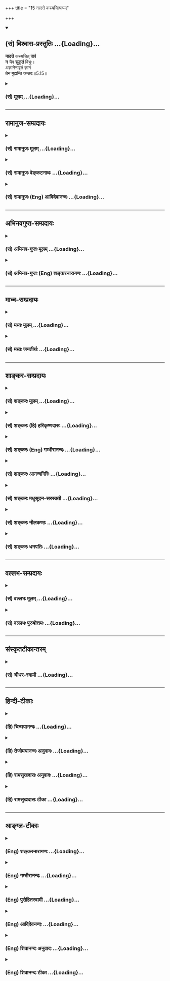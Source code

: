 +++
title = "15 नादत्ते कस्यचित्पापम्"

+++
<div class="js_include" newlevelforh1="2" title="(सं) विश्वास-प्रस्तुतिः" unfilled url="/purANam_vaiShNavam/mahAbhAratam/06-bhIShma-parva/03-bhagavad-gItA-parva/saMskRtam/vishvAsa-prastutiH/05_karma-saMnyAsa-yogaH/15_nAdatte_kasyachit.md">
<details open><summary><h2>(सं) विश्वास-प्रस्तुतिः ...{Loading}...</h2></summary>

**नादत्ते** कस्यचित् **पापं**  
**न** चैव **सुकृतं** विभुः।  
अज्ञानेनावृतं ज्ञानं  
तेन मुह्यन्ति जन्तवः॥5.15॥
</details>
</div>
<div class="js_include collapsed" newlevelforh1="3" title="(सं) मूलम्" unfilled url="/purANam_vaiShNavam/mahAbhAratam/06-bhIShma-parva/03-bhagavad-gItA-parva/saMskRtam/mUlam/05_karma-saMnyAsa-yogaH/15_nAdatte_kasyachit.md">
<details><summary><h3>(सं) मूलम् ...{Loading}...</h3></summary>

नादत्ते कस्यचित्पापं न चैव सुकृतं विभुः।  
अज्ञानेनावृतं ज्ञानं तेन मुह्यन्ति जन्तवः।।5.15।।
</details>
</div>


_________________
## रामानुज-सम्प्रदायः
<div class="js_include collapsed" newlevelforh1="3" title="(सं) रामानुजः मूलम्" unfilled url="/purANam_vaiShNavam/mahAbhAratam/06-bhIShma-parva/03-bhagavad-gItA-parva/saMskRtam/rAmAnujaH/mUlam/05_karma-saMnyAsa-yogaH/15_nAdatte_kasyachit.md">
<details><summary><h3>(सं) रामानुजः मूलम् ...{Loading}...</h3></summary>

।।5.15।।**कस्यचित्** स्वसम्बन्धितया अभिमतस्य पुत्रादेः **पापं** दुःखं
**न आदत्ते** न अपनुदति कस्यचित् प्रतिकूलतया अभिमतस्य **सुकृतं** सुखं **च
न** आदत्ते न अपनुदति। यतः अयं **विभुः** न क्वाचित्कः न
देवादिदेहाद्यसाधारणदेशः अत एव न कस्यचित् सम्बन्धी न कस्यचित् प्रतिकूलः
च। सर्वम् इदं वासनाकृतम्। एवंस्वभावस्य कथम् इयं विपरीतवासना उत्पद्यते
**अज्ञानेन आवृतं ज्ञानम्** ज्ञानविरोधिना पूर्वपूर्वकर्मणा
स्वफलानुभवयोग्यत्वाय अस्य ज्ञानम् आवृतं संकुचितम् तेन ज्ञानावरणरूपेण
कर्मणा देवादिदेहसंयोगः तत्तदात्माभिमानरूपमोहः च जायते। ततः च
तथाविधात्माभिमानवासना तदुचितकर्मवासना च। वासनातो विपरीतात्माभिमानः
कर्मारम्भश्च उपपद्यते।  
  
सर्वं ज्ञानप्लवेनैव वृजिनं संतरिष्यसि (गीता 4।36)ज्ञानाग्निः सर्वकर्माणि
भस्मसात्कुरुते तथा (गीता 4।37)न हि ज्ञानेन सदृशं पवित्रम् (गीता 4।38)
इति पूर्वोक्तं स्वकाले संगमयति

</details>
</div>
<div class="js_include collapsed" newlevelforh1="3" title="(सं) रामानुजः वेङ्कटनाथः" unfilled url="/purANam_vaiShNavam/mahAbhAratam/06-bhIShma-parva/03-bhagavad-gItA-parva/saMskRtam/rAmAnujaH/venkaTanAthaH/05_karma-saMnyAsa-yogaH/15_nAdatte_kasyachit.md">
<details><summary><h3>(सं) रामानुजः वेङ्कटनाथः ...{Loading}...</h3></summary>

  
  
।।5.15।। आत्मनोऽकर्तृत्वादिकस्य वासनायाः कर्तृत्वादिकस्य च विवरणंनादत्ते
इति श्लोकस्यार्धद्वयम्।
परगतपापसुकृतयोरादानप्रसङ्गाभावात्तत्प्रतिषेधोऽनुचितः अतस्तत्कार्यं दुःखं
सुखं च लक्ष्यते तत्रापि परगतसुखदुःखयोः स्वस्मिन्नाकर्षणं न शक्यम्
अतस्तदपनयनमात्रं विवक्षितमित्यभिप्रायेणाह कस्यचिदिति। कस्यचित् इत्यनेन
सूचितमपनोदनहेतुविशेषं
दर्शयितुंस्वसम्बन्धितयाऽभिमतस्येत्याद्युक्तम्। आदत्ते इत्यस्य
करोत्याद्यर्थत्वानौचित्यादपहरणार्थत्वे च प्रयोगादपहरणनिषेधेनैव तुल्यतया
करणनिषेधसिद्धेःनापनुदतीति व्याख्यातम्। विभुरिति न
परिमाणविशेषाद्यभिप्रायम् जीवस्याणुतया श्रुत्यादिसिद्धेः। नापि
प्रभुत्वपरम् अत्रानुपयुक्तत्वात्।
अतस्तत्तत्कर्मानुकूलसमस्तदेहानुप्रवेशयोग्यतामात्रं प्रतिनियतदेशराहित्यं
विवक्षितम्। अतएव आगन्तुकेषु मित्रामित्रादिषु सम्बन्धित्वं प्रतिकूलत्वं च
आगन्तुकानां तत्तद्देहानामेव न त्वात्मन इति सिध्यति। तत एव
चानुकूलप्रतिकूलपुरुषविषयदुःखाद्यपनयनमौपाधिकमित्यायातम्। तदेवं
कार्याभावौपयिकहेत्वभावप्रतिपादनपरो विभुशब्द इत्यभिप्रायेणाह यतोऽयमिति।
उत्तरार्धोत्थानाय शङ्कते एवंस्वभावस्येति। विपरीतवासना
स्वभावविरुद्धवासनेत्यर्थः। अत्रोत्तरम् अज्ञानेनावृतं ज्ञानम् इति। अविद्या
कर्मसंज्ञाऽन्या तृतीया शक्तिरिष्यते। यया क्षेत्रज्ञशक्तिः सा वेष्टिता
नृप सर्वगा।। संसारतापानखिलानवाप्नोत्यतिसन्ततान्। तया तिरोहितत्वाच्च
शक्तिः क्षेत्रज्ञसंज्ञिता।। सर्वभूतेषु भूपाल तारतम्येन वर्तते
वि.पु.6।8।6163 इति भगवत्पराशरवचनमनुस्मरन्नाहज्ञानविरोधिनेति। अत्र
नञस्तदन्यतदभावार्थत्वमावरणानुपयुक्तमिति भावः। स्वफलेत्यादि
नह्यसावसङ्कुचितज्ञानसंसारतापानुभवयोग्य इति भावः।
अत्यन्तविलोपपरिहारायावरणशब्दोपचरितमाह सङ्कुचितमिति। नहि
विज्ञातुर्विज्ञातेर्विपरिलोपो विद्यते बृ.उ.4।3।30 इत्यादिश्रुतिसिद्धमनेन
स्मारितम्। देवादिदेहसंयोग इति जन्तुशब्दाभिप्रेतोऽर्थः। स च मोहजनने कर्मणो
द्वारम्। शङ्कोत्तरत्वमाह ततश्चेति। आत्मनि
प्रतिषिद्धस्येष्टानिष्टाचरणस्यान्यहेतुतामाह वासनात इति।  
  

</details>
</div>
<div class="js_include collapsed" newlevelforh1="3" title="(सं) रामानुजः (Eng) आदिदेवानन्दः" unfilled url="/purANam_vaiShNavam/mahAbhAratam/06-bhIShma-parva/03-bhagavad-gItA-parva/saMskRtam/rAmAnujaH/english/AdidevAnandaH/05_karma-saMnyAsa-yogaH/15_nAdatte_kasyachit.md">
<details><summary><h3>(सं) रामानुजः (Eng) आदिदेवानन्दः ...{Loading}...</h3></summary>

5.15 Because, It, the Atman is 'all-pervading', i.e., is not limited to
particular area or space included in the bodies of gods, men etc.; It is
not the relative or the enemy of any one. For this reason It does not
take away or remove the evil or suffering of anyone such as a son who is
related and therefore dear to one; nor does It take away, i.e., remove
the happiness of anyone whom It deems with aversion. All this is the
effect of Vasanas or subtle impressions of Prakrti. How does do these
contrary Vasanas originte in the case of one whose intrinsic nature is a
described above; In answer it is said that knowledge is enveloped by the
darkness of ignorance. The Atman's knowledge is enveloped, i.e.,
contracted by preceding Karmas which are opposed to knowledge, so that a
person may be alified to experience the fruits of his own Karma. It is
by this Karma, which contracts knowledge, and can join the Jiva with the
bodies of gods etc., that the misconception that the bodies are the
selves is produced. Conseently there will originate the Vasanas or the
unconscious subtle impressions born of such misapprehension of the self
and the inclination to undertake actions corresponding to them. Sri
Krsna now brings into proper seence what has been taught before in the
following verses: 'You will completely cross over the sea of all your
sins with the boat of knowledge' (4.36), and 'The fire of knowledge
reduces all Karmas to ashes in the same way' (4.37), and 'For there is
no purifier here eal to knowledge' (4.38).

</details>
</div>


_________________
## अभिनवगुप्त-सम्प्रदायः
<div class="js_include collapsed" newlevelforh1="3" title="(सं) अभिनव-गुप्तः मूलम्" unfilled url="/purANam_vaiShNavam/mahAbhAratam/06-bhIShma-parva/03-bhagavad-gItA-parva/saMskRtam/abhinava-guptaH/mUlam/05_karma-saMnyAsa-yogaH/15_nAdatte_kasyachit.md">
<details><summary><h3>(सं) अभिनव-गुप्तः मूलम् ...{Loading}...</h3></summary>

।।5.15।। अत एव क्रियातत्फलयोरभावे विधिफलस्यापि नादृष्टकृतता काचित्
इत्यर्धेन अभिधाय अर्धान्तरेण संसारिणः प्रति तत्समर्थनं कर्तुमाह नादत्ते
इति। पापादीनि नैतत्कृतानि किं तु निजेन अज्ञानेन कृतानि शङ्कयेव अमृते
विषयम् +++(omits पापादीनि विषम्)+++।

</details>
</div>
<div class="js_include collapsed" newlevelforh1="3" title="(सं) अभिनव-गुप्तः (Eng) शङ्करनारायणः" unfilled url="/purANam_vaiShNavam/mahAbhAratam/06-bhIShma-parva/03-bhagavad-gItA-parva/saMskRtam/abhinava-guptaH/english/shankaranArAyaNaH/05_karma-saMnyAsa-yogaH/15_nAdatte_kasyachit.md">
<details><summary><h3>(सं) अभिनव-गुप्तः (Eng) शङ्करनारायणः ...{Loading}...</h3></summary>

5.15 Nadatte etc. The sinful acts and the like have been effected not by
the Soul; but they have been effected by the Illusion belonging to It,
just as a poison is effected in the nectar by a doubt. Therefore-

</details>
</div>


_________________
## माध्व-सम्प्रदायः
<div class="js_include collapsed" newlevelforh1="3" title="(सं) मध्वः मूलम्" unfilled url="/purANam_vaiShNavam/mahAbhAratam/06-bhIShma-parva/03-bhagavad-gItA-parva/saMskRtam/madhvaH/mUlam/05_karma-saMnyAsa-yogaH/15_nAdatte_kasyachit.md">
<details><summary><h3>(सं) मध्वः मूलम् ...{Loading}...</h3></summary>

।।5.15।। Sri Madhvacharya did not comment on this sloka.

</details>
</div>
<div class="js_include collapsed" newlevelforh1="3" title="(सं) मध्वः जयतीर्थः" unfilled url="/purANam_vaiShNavam/mahAbhAratam/06-bhIShma-parva/03-bhagavad-gItA-parva/saMskRtam/madhvaH/jayatIrthaH/05_karma-saMnyAsa-yogaH/15_nAdatte_kasyachit.md">
<details><summary><h3>(सं) मध्वः जयतीर्थः ...{Loading}...</h3></summary>

।।5.15।। Sri Jayatirtha did not comment on this sloka.

</details>
</div>


_________________
## शाङ्कर-सम्प्रदायः
<div class="js_include collapsed" newlevelforh1="3" title="(सं) शङ्करः मूलम्" unfilled url="/purANam_vaiShNavam/mahAbhAratam/06-bhIShma-parva/03-bhagavad-gItA-parva/saMskRtam/shankaraH/mUlam/05_karma-saMnyAsa-yogaH/15_nAdatte_kasyachit.md">
<details><summary><h3>(सं) शङ्करः मूलम् ...{Loading}...</h3></summary>

।।5.15।। **न आदत्ते** न च गृह्णाति भक्तस्यापि **कस्यचित् पापम्।** न
**चैव** आदत्ते **सुकृतं** भक्तैः प्रयुक्तं **विभुः।** किमर्थं तर्हि
भक्तैः पूजादिलक्षणं यागदानहोमादिकं च सुकृतं प्रयुज्यते इत्याह **अज्ञानेन
आवृतं ज्ञानं** विवेकविज्ञानम् **तेन मुह्यन्ति** करोमि कारयामि भोक्ष्ये
भोजयामि इत्येवं मोहं गच्छन्ति अविवेकिनः संसारिणो **जन्तवः**।।

</details>
</div>
<div class="js_include collapsed" newlevelforh1="3" title="(सं) शङ्करः (हि) हरिकृष्णदासः" unfilled url="/purANam_vaiShNavam/mahAbhAratam/06-bhIShma-parva/03-bhagavad-gItA-parva/saMskRtam/shankaraH/hindI/harikRShNadAsaH/05_karma-saMnyAsa-yogaH/15_nAdatte_kasyachit.md">
<details><summary><h3>(सं) शङ्करः (हि) हरिकृष्णदासः ...{Loading}...</h3></summary>

।।5.15।। वास्तवमें तो विभु ( सर्वव्यापी परमात्मा ) किसी भक्तके पापको भी
ग्रहण नहीं करता और भक्तोंद्वारा अर्पण किये हुए सुकृतको भी वह नहीं लेता।
तो फिर भक्तोंद्वारा पूजा आदि अच्छे कर्म एवं यज्ञ दान होम आदि सुकृत कर्म
किस लिये अर्पण किये जाते हैं इसपर कहते हैं जीवोंका विवेकविज्ञान अज्ञानसे
ढका हुआ है। इस कारण अविवेकी संसारी जीव ही करता हूँ कराता हूँ खाता हूँ
खिलाता हूँ इस प्रकार मोहको प्राप्त हो रहे हैं।

</details>
</div>
<div class="js_include collapsed" newlevelforh1="3" title="(सं) शङ्करः (Eng) गम्भीरानन्दः" unfilled url="/purANam_vaiShNavam/mahAbhAratam/06-bhIShma-parva/03-bhagavad-gItA-parva/saMskRtam/shankaraH/english/gambhIrAnandaH/05_karma-saMnyAsa-yogaH/15_nAdatte_kasyachit.md">
<details><summary><h3>(सं) शङ्करः (Eng) गम्भीरानन्दः ...{Loading}...</h3></summary>

5.15 Vibhuh, the Omnipresent; na adatte, neither accetps; kasyacit,
anybody's-even a adevotee's; papam, sin; na ca eva, nor even; does He
accept sukrtam, virtue offered by devotees. Why then are such virtuous
acts as worship etc. as also sacrifices, charity, oblation, etc. worship
etc. as also sacrifices, charity, oblation, etc. offered by devotees; To
this the Lord says: Jnanam, knowledge, discriminating wisdom; remains
avrtam, covered; ajnanena, by ignorance. Tena, thery; jantavah, the
creatures, the non-discriminating people in the world; muhyanti, become
deluded thus-'I do; I make others do; I eat; I make others eat.'

</details>
</div>
<div class="js_include collapsed" newlevelforh1="3" title="(सं) शङ्करः आनन्दगिरिः" unfilled url="/purANam_vaiShNavam/mahAbhAratam/06-bhIShma-parva/03-bhagavad-gItA-parva/saMskRtam/shankaraH/AnandagiriH/05_karma-saMnyAsa-yogaH/15_nAdatte_kasyachit.md">
<details><summary><h3>(सं) शङ्करः आनन्दगिरिः ...{Loading}...</h3></summary>

।।5.15।। कर्तृत्वभोक्तृत्वैश्वर्याण्यात्मनोऽविद्याकृतानीत्युक्तमिदानीमीश्वरे
संन्यस्तसमस्तव्यापारस्य तदेकशरणस्य दुरितं सुकृतं वा तदनुग्रहार्थं
भगवानादत्ते मदेकशरणो मत्प्रीत्यर्थं कर्म कुर्वाणो
दुष्कृताद्यनुमोदनेनानुग्राह्यो मयेति प्रत्ययभाक्त्वादित्याशङ्क्य सोऽपि
परमार्थतो नास्यास्त्यविक्रियत्वादित्याह **परमार्थतस्त्विति।**
पूर्वार्धगतान्यक्षराणि व्याख्यायाकाङ्क्षापूर्वकमुत्तरार्धमवतार्य
व्याचष्टे **किमर्थमित्यादिना।**

</details>
</div>
<div class="js_include collapsed" newlevelforh1="3" title="(सं) शङ्करः मधुसूदन-सरस्वती" unfilled url="/purANam_vaiShNavam/mahAbhAratam/06-bhIShma-parva/03-bhagavad-gItA-parva/saMskRtam/shankaraH/madhusUdana-sarasvatI/05_karma-saMnyAsa-yogaH/15_nAdatte_kasyachit.md">
<details><summary><h3>(सं) शङ्करः मधुसूदन-सरस्वती ...{Loading}...</h3></summary>

।।5.15।। नन्वीश्वरः कारयिता जीवः कर्ता। तथाच श्रुतिःएष उ ह्येव साधु कर्म
कारयति तं यमेभ्यो लोकेभ्य उन्निनीषते एष उ एवासाधु कर्म कारयति तं यमधो
निनीषते इत्यादिः। स्मृतिश्चअज्ञो जन्तुरनीशोऽयमात्मनः सुखदुःखयोः।
ईश्वरप्रेरितो गच्छेत्स्वर्गं वा श्वभ्रमेव वा।। इति। तथाच जीवेश्वरयोः
कर्तृत्वकारयितृत्वाभ्यां भोक्तृत्वभोजयितृत्वाभ्यां
चपापपुण्यलेपसंभवात्कथमुक्तं स्वभावस्तु प्रवर्तत इति तत्राह परमार्थतः
विभुः परमेश्वरः कस्यचिज्जीवस्य पापं सुकृतं च नैवादत्ते परमार्थतो जीवस्य
कर्तृत्वाभावात् परमेश्वरस्य च कारयितृत्वाभावात्। कथं तर्हि श्रुतिः
स्मृतिर्लोकव्यवहारश्च तत्राह अज्ञानेनावरणविक्षेपशक्तिमता मायाख्येनानृतेन
तमसा आवृतमाच्छादितं ज्ञानं जीवेश्वरजगद्भेदभ्रमाधिष्ठानभूतं नित्यं
स्वप्रकाशं सच्चिदानन्दरूपमद्वितीयं परमार्थसत्यं तेन स्वरूपावरणेन
मुह्यन्ति
प्रमातृप्रमेयप्रमाणकर्तृकर्मकरणभोक्तृभोग्यभोगाख्यनवविधसंसाररूपं
मोहमतस्मिंस्तदवभासरूपं विक्षेपं गच्छन्ति जन्तवो जननशीलाः संसारिणो
वस्तुस्वरूपादर्शिनः।
अकर्त्रभोक्तृपरमानन्दाद्वितीयात्मस्वरूपादर्शननिबन्धनो
जीवेश्वरजगद्भेदभ्रमःप्रतीयमानो वर्तते मूढानाम्। तस्यां चावस्थायां
मूढप्रत्ययानुवादिन्यावेते श्रुतिस्मृती वास्तवाद्वैतबोधिवाक्यशेषभूते इति
न दोषः।

</details>
</div>
<div class="js_include collapsed" newlevelforh1="3" title="(सं) शङ्करः नीलकण्ठः" unfilled url="/purANam_vaiShNavam/mahAbhAratam/06-bhIShma-parva/03-bhagavad-gItA-parva/saMskRtam/shankaraH/nIlakaNThaH/05_karma-saMnyAsa-yogaH/15_nAdatte_kasyachit.md">
<details><summary><h3>(सं) शङ्करः नीलकण्ठः ...{Loading}...</h3></summary>

।।5.15।। ननुएष ह्येव साधु कर्म कारयति तं यमेभ्यो लोकेभ्य उन्निनीषते एष
ह्येवासाधु कर्म कारयति तं यमधो निनीषते इति श्रुत्या परमेश्वरे
कारयितृत्वं बोध्यते। तत्कथमुच्यतेस्वभावस्तु प्रवर्तते इति तत्राह
**नादत्त इति।** कस्यचित्कर्तुः पापमयं नादत्ते नापि सुकृतम्।
कारयितृत्वाभावात्। यतो विभुर्व्यापकः। निष्क्रिय इति यावत्। सक्रियो
ह्यन्यं प्रवर्तयति तदीयं पापं पुण्यं वा लभते। अयं तु न तथा किंतु
सूर्यवत् प्रकाशत एव नतु स्वप्रकाश्यानां कर्त्रादीनां कर्मणा संबध्यते इति
भावः। कारयितृत्वमप्यस्य सत्तामात्रेण सूर्यवत्। यथा घटः प्रकाशते सविता
प्रकाशयतीति नोदाहृतश्रुतिविरोधः। कथं तर्हि ईश्वराराधनार्थं कर्माणि
कुर्वन्ति तदकरणाच्च बिभ्यतीत्याशङ्क्याह **अज्ञानेनेति।** यथा हि
महाराजस्य सार्वभौमस्याहं सर्वेश्वरो निर्वृतोऽस्मीति ज्ञानं अज्ञानेन
सौषुप्तेनावृतं चेत्स तत्र विविधानि परचक्रादीनि महान्ति संकटशतानि पश्यति
अहो अहं दीनोऽस्मिदुःख्यस्मीति च मुह्यति तद्वदेते जन्तवः स्वस्याहं
ब्रह्मास्मीति प्रमाणेन ब्रह्मभावमजानन्त ईश्वरादात्मानं पृथङ्मन्यमाना
ईशात्मनोः सेव्यसेवकभावं च पश्यन्तो मुह्यन्ति। तथाच श्रुतिःअथ योऽन्यां
देवतामुपास्तेऽन्योऽसावन्योऽहमिति न स वेद यथा पशुरेव स देवानाम् इति। एष
ह्येवेति श्रुतिरपि भ्रान्तजनव्यवहारविषयैवेति भावः।

</details>
</div>
<div class="js_include collapsed" newlevelforh1="3" title="(सं) शङ्करः धनपतिः" unfilled url="/purANam_vaiShNavam/mahAbhAratam/06-bhIShma-parva/03-bhagavad-gItA-parva/saMskRtam/shankaraH/dhanapatiH/05_karma-saMnyAsa-yogaH/15_nAdatte_kasyachit.md">
<details><summary><h3>(सं) शङ्करः धनपतिः ...{Loading}...</h3></summary>

।।5.15।। ननु यः परमेश्वरैकशरणो ब्रह्मणि संन्यस्तसमस्तकर्मा यानि
पुण्यपापानि करोति तानि क्व गच्छन्ति। लिप्यते न स पापेन पद्मपत्रमिवाम्भसा
इत्यनेन तस्य लेपाभावोक्तेः। तथाच स्वस्य भक्तस्य पुण्यं च पापं च
तदसुग्रहार्थ भगवानादत्ते इति चेत्तत्राह **नेति।** विभुः परमेश्वरः
कस्यचित्स्वभक्तस्यापि पापं नादत्ते न गृह्णाति। तथा भक्तैः समर्पितं
सुकृतं पूर्णकामत्वान्न चैवादत्ते। ननु परमार्थतो
जीवस्यापीश्वराव्यतिरेकात्कर्तृत्वाद्यभावः ईश्वरस्य सुतरां अतः
किमर्थमीश्वरात्स्वस्य भेदं प्रकल्प्य परमेश्वरो भजनीयोऽहं तस्य
भक्तस्तदर्थं मया पूजायागदानहोमादिलक्षणं कर्मानुष्ठेयमिति बुद्य्धा
परमेश्वरैकशरणैरन्यैश्चाहं कर्म करोमि कारयामि तस्य फलं भोक्ष्ये भोजयामीति
बुद्य्धा कर्माण्यनुष्ठीयन्त इति चेत्तत्राह। अज्ञानेनावृतं
कर्तृत्वादिविनिर्मुक्तोऽहमस्मीति विवेकज्ञानम्।
वसिष्ठोऽप्याहविवेकमाच्छादयति जगन्ति जनयत्यलम् इति। पूर्वप्रस्तुताऽविद्या
तेन जन्तवो मुह्यन्ति मोहं गच्छन्ति। यथा शुक्तिज्ञानं शुक्त्यज्ञानेनावृतं
तेन रजतमिदमिति पुरुषाणां मोहस्तथाहमुपासक ईश्वरार्थं कर्म करोभ्यहं कर्ता
कारयिता भोक्ता भोजयितेत्येवं मुह्यन्तीत्यर्थः। ज्ञानं
जीवेश्वरजगद्भेदभ्रमाधिष्ठानभूतं स्वप्रकाशं सच्चिदानन्दरुपं परमार्थमिति
तु लोकप्रसिद्धज्ञानपदार्थत्यागे बीजाभावमभिप्रेत्याचार्यैर्न
व्याख्यातमिति बोध्यम्। एतेन ननु भक्ताननुगृह्णतोऽभक्तान्निगृह्णतश्च
वैषम्योपलम्भात्कथमाप्तकामत्वमत आह **अज्ञानेनेति।** निग्रहोऽपि
दण्डरुपोऽनुग्रह एवेत्येवमज्ञानेन सर्वत्र समः परमेश्वर इत्येवंभूतं
ज्ञानमावृतं तेन हेतुना जन्तवो जीवा मुह्यन्ति। भगवति वैषम्यं मन्यन्त
इत्यर्थ इति प्रत्युक्तम्। ज्ञानं प्रकाशयति। ज्ञाननिर्धूतकल्मषा
इत्यत्राभिमततद्य्वतिरिक्तज्ञानपदार्थकल्पनानुपपतेश्च। यत्त्वितरैः
स्वभावस्तु प्रवर्तत इत्यत्रान्तःकरणं प्रवर्तत इति
व्याख्याय৷৷৷৷नन्वेवंसति देवदत्तः पापी यज्ञदत्तः सुकृतीत्यादिव्यवहाराणां
का गतिरित्यत आह **नादत्ते इति।** चिच्चिदात्मा कस्य
ज्ञानशक्तिक्रियाशक्त्याधारत्वगुणयोगात्कशब्दस्यान्तःकरणस्य पापं सुकृतं च
नादत्ते नात्मसंबन्धि करोति। तत्र हेतुमाह **विभुरिति।** अपरिणामीत्यर्थः।
कथंतर्ह्ययं लोकव्यवहारस्तत्राह **अज्ञानेनेति।**
अज्ञानेनाज्ञानपरिणामरुपेणान्तःकरणेन ज्ञानं स्वरुपमावृतम्।
अन्योन्यतादात्म्याध्यासविषयभावं गमितमित्यर्थः। तेन कारणेन
जन्तवोऽज्ञामनुष्या मुह्यन्ति। आत्मगतत्वेन
सुकृतदुष्कृतादिव्यवहरन्तीत्यर्थ इति व्याख्यातं तदुपेक्ष्यम्।
मुख्यवृत्त्या सभ्यक् वाक्यार्थसंभवे गौण्यादिवृत्त्याश्रयणस्य
क्लिष्टकल्पनायाश्चान्याय्यत्वात्।

</details>
</div>


_________________
## वल्लभ-सम्प्रदायः
<div class="js_include collapsed" newlevelforh1="3" title="(सं) वल्लभः मूलम्" unfilled url="/purANam_vaiShNavam/mahAbhAratam/06-bhIShma-parva/03-bhagavad-gItA-parva/saMskRtam/vallabhaH/mUlam/05_karma-saMnyAsa-yogaH/15_nAdatte_kasyachit.md">
<details><summary><h3>(सं) वल्लभः मूलम् ...{Loading}...</h3></summary>

।।5.15।। यस्मादेवं तस्मान्नादत्ते न भजते पापं पुण्यं च कारयितृत्वं च
तत्साधकतमविसर्जनादेवोपयुज्यते। बुद्धीन्द्रियमनःप्राणान् भाग.10।87।2
इत्यादिवाक्यात्तैर्भोगमोक्षोपायप्रवृत्तौ तदात्मैवेह हेतुरिति तत्त्वम्।
अतः स्वभावकृतं सर्वम्। ननु तदेशभूता अपि एते आत्मनः कथं प्राकृतत्वभावेन
सम्मुह्यन्ति स्वरूपाज्ञानादित्याह अज्ञानेनेति। तत्र ज्ञानं स्वरूपविषयकं
अज्ञानेनाविद्यायाः प्रथमपर्वस्वरूपाज्ञानेनावृतं ततोऽन्यपर्वभिः
प्राणान्तःकरणेन्द्रियदेहाध्यासैः वस्तुतस्तु विचित्ररिरंसावतो भगवतो
नित्या आज्ञाकारिण्यो द्वादशशक्तयो मुख्याःगिरा पृष्ट्या इत्यादिना
निरूपिता भागवते। तत्र मायाख्याया अशंद्वयं विद्याविद्येति। भगवदाज्ञयैव
विद्यया आत्मनां स्वरूपगमकात्सत्त्वानुगुण्यात् अविद्यया च विपरीतस्वभावया
कर्मजन्ममरणादिपर्यावर्तगम इतरानुगुण्यात् अन्यथा स्वरूपवैचित्र्यं न
स्यादित्यज्ञानेनावृतमात्मनां स्वरूपज्ञानम्। उक्तं चविद्याविद्ये मम तनू
विद्ध्युद्धव शरीरिणाम्। मोक्षबन्धकरी आद्ये मायया मे विनिर्मिते
भाग.11।11।3 इति। पञ्चपर्वा त्वविद्येयं जीवगा मायया कृता इति। अतस्तेन
जन्तवो भवन्तो मुह्यन्ति। स्वयमेवात्मनि कर्तृत्वादिस्वभावं सृजन्ति न
परमात्मेति सिद्धान्तः।

</details>
</div>
<div class="js_include collapsed" newlevelforh1="3" title="(सं) वल्लभः पुरुषोत्तमः" unfilled url="/purANam_vaiShNavam/mahAbhAratam/06-bhIShma-parva/03-bhagavad-gItA-parva/saMskRtam/vallabhaH/puruShottamaH/05_karma-saMnyAsa-yogaH/15_nAdatte_kasyachit.md">
<details><summary><h3>(सं) वल्लभः पुरुषोत्तमः ...{Loading}...</h3></summary>

  
  
।।5.15।। यतः प्रभुर्न सृजत्यतः कस्यचित् पापपुण्यादिकमङ्गीकृत्य फलं न
ददातीत्याह नादत्त इति। विभुः अनियम्यः स्वेच्छयैव सर्वफलदानसमर्थः
कस्यचित् जीवस्य पापं पापरूपं कर्म न आदत्ते नाङ्गीकरोति तदङ्गीकृत्य
नरकादिफलं न ददातीत्यर्थः। सुकृतं च नैवाङ्गीकरोति तदङ्गीकारेण
स्वर्गादिसुखं न ददातीत्यर्थः। विभुत्वात् स्वक्रीडेच्छयैव यथासुखं करोतीति
भावः। तर्हि एष एव तं ह्येवैनं साधु कर्म कारयति कौ.उ.3।9 इत्यादिश्रुतिभ्य
ईश्वर एव तत्तत्कर्म कारयित्वा सर्वेभ्यः फलं ददातीति कथमुच्यते तत्राह
अज्ञानेनेति। अज्ञानेन प्रकृत्युत्पन्नेन ज्ञानं भगवत्स्वरूपात्मकं
श्रुत्यर्थरूपं वा तेन जन्तवः जीवा मुह्यन्ति मोहं प्राप्नुवन्ति अन्यथा
वदन्तीत्यर्थः। श्रुतौ तु पूर्वं तादृक्फलदानेच्छां निरूप्य पश्चात्
कर्मकारणत्वमुच्यते न तु कर्मफलत्वमागच्छति किन्तु
विचित्रेच्छात्वमेवायातीति।  
  

</details>
</div>


_________________
## संस्कृतटीकान्तरम्
<div class="js_include collapsed" newlevelforh1="3" title="(सं) श्रीधर-स्वामी" unfilled url="/purANam_vaiShNavam/mahAbhAratam/06-bhIShma-parva/03-bhagavad-gItA-parva/saMskRtam/shrIdhara-svAmI/05_karma-saMnyAsa-yogaH/15_nAdatte_kasyachit.md">
<details><summary><h3>(सं) श्रीधर-स्वामी ...{Loading}...</h3></summary>

।।5.15।। यस्मादेवं तस्मात् **नादत्त इति।** प्रयोजकोऽपि सन्प्रभुः
कस्यचित्पापं सुकृतं च नैवादत्ते न भजते। तत्र हेतुःविभुः परिपूर्णः।
आप्तकाम इत्यर्थः। यदि हि स्वार्थकामनया कारयेत्तर्हि तथा स्यात्
नत्वेतदस्ति। आप्तकामस्यैवाचिन्त्यनिजमायया तत्तत्पूर्वकर्मानुसारेण
प्रवर्तकत्वात्। ननु भक्ताननुगृह्णतोऽभक्तान्निगृह्णतश्च
वैषम्योपलम्भात्कथमाप्तकामत्वमित्यत आह **अज्ञानेनेति।** निग्रहोऽपि
दण्डरूपोऽनुग्रह एवेत्येवमज्ञानेन सर्वत्र समः परमेश्वर इत्येवंभूतं
ज्ञानमावृतम्। तेन हेतुना जन्तवो जीवा मुह्यन्ति। भगवति वैषम्यं मन्यन्त
इत्यर्थः।

</details>
</div>


_________________
## हिन्दी-टीकाः
<div class="js_include collapsed" newlevelforh1="3" title="(हि) चिन्मयानन्दः" unfilled url="/purANam_vaiShNavam/mahAbhAratam/06-bhIShma-parva/03-bhagavad-gItA-parva/hindI/chinmayAnandaH/05_karma-saMnyAsa-yogaH/15_nAdatte_kasyachit.md">
<details><summary><h3>(हि) चिन्मयानन्दः ...{Loading}...</h3></summary>

।।5.15।। विभु अर्थात् सर्वव्यापी परमात्मा न किसी के पापकर्म को ग्रहण
करता है और न पुण्य कर्म को। यह कथन पुराणों में वर्णित देवताओं की कल्पना
से भिन्न है क्योंकि वहाँ देवताओं को जीवों के पाप और पुण्य कर्मों का
लेखाजोखा रखने वालों के रूप में वर्णन किया गया है। कथा प्रेमी भक्त लोगों
को वेदान्त सिद्धांत उनके प्रेम को आघात पहुँचाने वाला प्रतीत होता है और
इसलिये वे गीता के स्थान पर श्रीकृष्ण की लीलाओं का अध्ययन कर भाव विभोर
होना अधिक पसन्द करते हैं। ईश्वर के विषय में यह धारणा है कि मेघों के ऊपर
कहीं आकाश में बैठा विश्व भर के प्राणियों के शुभअशुभ कर्मों का निरीक्षण
करते हुए उनका ख्याल रखता है जिससे प्र्ालय के पश्चात् न्याय के दिन जब
समस्त जीव उसके पास पहुँचें तो वह उनका कर्मानुसार न्याय कर सके। यह रोचक
धारणा केवल सामान्य जनों की ही हो सकती है जिनकी बुद्धि अधिक विकसित नहीं
है। समस्त विश्व के अधिष्ठानस्वरूप परमात्मा को जीवन के कर्मों से कोई
प्रयोजन हो या परिच्छिन्न वस्तुओं में उसकी कोई विशेष रुचि हो ऐसा हम नहीं
मान सकते। परमार्थ की दृष्टि से तो परिच्छिन्न जगत् का आत्यन्तिक अभाव है।
केवल आत्म विस्मृति के कारण ही उपाधियों में व्यक्त हुआ वह आत्मा कर्तृत्व
कर्म फलभोग आदि से जुड़ा हुआ प्रतीत होता है। समतल काँच के माध्यम से
निर्गत सूर्यप्रकाश में कोई विकार नहीं होता परन्तु यदि वही प्रकाश एक
प्रिज्म (आयत) में से निकले तो सात रंगों में विभाजित हो जाता है। इसी
प्रकार एकमेव अद्वितीय सर्वव्यापी परिपूर्ण परमात्मा शरीर मन और बुद्धि इन
आविद्यक उपाधियों में व्यक्त होकर नानारूप जगदाभास के रूप में प्रतीत होता
है। यहाँ ज्ञान और अज्ञान के सम्बन्ध का सुन्दर वर्णन किया गया है। अज्ञान
ज्ञान नहीं हो सकता और न ज्ञान अज्ञान का एक अंश। परस्पर विरोधी स्वभाव के
कारण इन दोनों का सह अस्तित्व सम्भव नहीं हो सकता हैं। परन्तु यहाँ कहा गया
है कि अज्ञान के द्वारा ज्ञान आवृत हुआ है यह ऐसे ही है जैसे किसी जंगल में
सर्वत्र व्याप्त अंधकार में दूर कहीं प्रकाश की किरण को देखकर कहा जा सकता
है कि वह प्रकाश अंधकार से आवृत है। अगले श्लोक में अज्ञान आवरण को दूर
करने के उपाय तथा उसकी निवृत्ति के फल को विस्तार से बताया गया है। सत्य के
अनावरण की प्रक्रिया में अज्ञान की निवृत्ति मात्र अपेक्षित है न कि ज्ञान
की उत्पत्ति। इसलिए सत्य की प्राप्ति वास्तव में सिद्ध वस्तु की ही
प्राप्ति है और कोई नवीन उपलब्धि नहीं। इसी बात को स्पष्ट करते हुए कहते
हैं

</details>
</div>
<div class="js_include collapsed" newlevelforh1="3" title="(हि) तेजोमयानन्दः अनुवादः" unfilled url="/purANam_vaiShNavam/mahAbhAratam/06-bhIShma-parva/03-bhagavad-gItA-parva/hindI/tejomayAnandaH/anuvAdaH/05_karma-saMnyAsa-yogaH/15_nAdatte_kasyachit.md">
<details><summary><h3>(हि) तेजोमयानन्दः अनुवादः ...{Loading}...</h3></summary>

।।5.15।। विभु परमात्मा न किसी के पापकर्म को और न पुण्यकर्म को ही ग्रहण
करता है; (किन्तु) अज्ञान से ज्ञान ढका हुआ है, इससे सब जीव मोहित होते
हैं।।

</details>
</div>
<div class="js_include collapsed" newlevelforh1="3" title="(हि) रामसुखदासः अनुवादः" unfilled url="/purANam_vaiShNavam/mahAbhAratam/06-bhIShma-parva/03-bhagavad-gItA-parva/hindI/rAmasukhadAsaH/anuvAdaH/05_karma-saMnyAsa-yogaH/15_nAdatte_kasyachit.md">
<details><summary><h3>(हि) रामसुखदासः अनुवादः ...{Loading}...</h3></summary>

।।5.15।। सर्वव्यापी परमात्मा न किसीके पापकर्मको और न शुभकर्मको ही ग्रहण
करता है; किन्तु अज्ञानसे ज्ञान ढका हुआ है, उसीसे सब जीव मोहित हो रहे
हैं।

</details>
</div>
<div class="js_include collapsed" newlevelforh1="3" title="(हि) रामसुखदासः टीका" unfilled url="/purANam_vaiShNavam/mahAbhAratam/06-bhIShma-parva/03-bhagavad-gItA-parva/hindI/rAmasukhadAsaH/TIkA/05_karma-saMnyAsa-yogaH/15_nAdatte_kasyachit.md">
<details><summary><h3>(हि) रामसुखदासः टीका ...{Loading}...</h3></summary>

5.15।।***व्याख्या--*'नादत्ते कस्यचित्पापं न चैव सुकृतं
विभुः'--**पूर्वश्लोकमें जिसको **'प्रभुः'** पदसे कहा गया है, उसी
परमात्माको यहाँ **'विभुः'** पदसे कहा गया है। कर्मफलका भागी होना दो
प्रकारसे होता है--जो कर्म करता है, वह भी कर्मफलका भागी होता है और जो
दूसरेसे कर्म करवाता है, वह भी कर्मफलका भागी होता है। परन्तु परमात्मा न
तो किसीके कर्मको करनेवाला है और न कर्म करवानेवाला ही है; अतः वह किसीके
भी कर्मका फलभागी नहीं हो सकता। सूर्य सम्पूर्ण जगत्को प्रकाश देता है और उस
प्रकाशके अन्तर्गत मनुष्य पाप और पुण्य-कर्म करते हैं; परन्तु उन कर्मोंसे
सूर्यका किञ्चिन्मात्र भी सम्बन्ध नहीं है। इसी प्रकार परमात्मतत्त्वसे
प्रकृति सत्ता पाती है अर्थात् सम्पूर्ण संसार सत्ता पाता है। उसीकी सत्ता
पाकर प्रकृति और उसका कार्य संसार-शरीरादि क्रियाएँ करते हैं। उन शरीरादिसे
होनेवाले पाप-पुण्योंका परमात्मतत्त्वसे किञ्चिन्मात्र भी सम्बन्ध नहीं है।
कारण कि भगवान्ने मनुष्यमात्रको स्वतन्त्रता दे रखी है; अतः मनुष्य उन
कर्मोंका फलभागी अपनेको भी मान सकता है और भगवान्को भी मान सकता है अर्थात्
सम्पूर्ण कर्मों और कर्मफलोंको भगवान्के अर्पण भी कर सकता है। जो भगवान्की
दी हुई स्वतन्त्रताका दुरुपयोग करके कर्मोंका कर्ता और भोक्ता अपनेको मान
लेता है, वह बन्धनमें प़ड़ जाता है। उसके कर्म और कर्मफलको भगवान् ग्रहण
नहीं करते। परन्तु जो मनुष्य उस स्वतन्त्रताका सदुपयोग करके कर्म और कर्मफल
भगवान्के अर्पण करता है, वह मुक्त हो जाता है। उसके कर्म और कर्मफलको
भगवान् ग्रहण करते हैं।  
  
जैसे सातवें अध्यायके पचीसवें श्लोकमें **'सर्वस्य'** पदसे और छब्बीसवें
श्लोकमें **'कश्चन'** पदसे सामान्य मनुष्योंकी बात कही गयी है, ऐसे ही यहाँ
**'कस्यचित्'** पदसे अपनेको कर्ता और भोक्ता मानकर कर्म करनेवाले सामान्य
मनुष्योंकी बात कही गयी है, न कि भक्तोंकी। कारण कि भावग्राही होनेसे
भगवान् भक्तोंके द्वारा अर्पण किये हुए पत्र, पुष्प आदि पदार्थोंको और
सम्पूर्ण कर्मोंको ग्रहण करते हैं (गीता 9। 26 27)।  
  
**'अज्ञानेनावृतं ज्ञानम्'--**स्वरूपका ज्ञान सभी मनुष्योंमें स्वतः सिद्ध
है; किन्तु अज्ञानके द्वारा यह ज्ञान ढका हुआ है। उस अज्ञानके कारण जीव
मूढ़ताको प्राप्त हो रहे हैं। अपनेको कर्मोंका कर्ता मानना मूढ़ता है (गीता
3। 27)। भगवान्के द्वारा मनुष्यमात्रको विवेक दिया हुआ है, जिसके द्वारा इस
मूढ़ताका नाश किया जासकता है। इसलिये इस अध्यायके आठवें श्लोकमें कहा गया
है कि साङ्ख्ययोगी कभी भी अपनेको किसी कर्मका कर्ता न माने और तेरहवें
श्लोकमें कहा गया है कि सम्पूर्ण कर्मोंके कर्तापनको विवेकपूर्वक मनसे छोड़
दे। शरीरादि सम्पूर्ण पदार्थोंमें निरन्तर परिवर्तन हो रहा है। स्वरूपमें
कभी कोई परिवर्तन नहीं होता। स्वरूपसे अपरिवर्तनशील होनेपर भी अपनेको
परिवर्तनशील पदार्थोंसे एक मान लेना अज्ञान है। शरीरादि सब पदार्थ बदल रहे
हैं--ऐसा जिसे अनुभव है वह स्वयं कभी नहीं बदलता। इसलिये स्वयंके बदलनेका
अनुभव किसीको नहीं होता। अतः मैं बदलनेवाला नहीं हूँ--इस प्रकार
परिवर्तनशील पदार्थोंसे अपनी असङ्गताका अनुभव कर लेनेसे अज्ञान मिट जाता है
और तत्त्वज्ञान स्वतः प्रकाशित हो जाता है। कारण कि प्रकृतिके कार्यसे अपना
सम्बन्ध मानते रहनेसे ही तत्त्वज्ञान ढका रहता है।**'अज्ञान'** शब्दमें जो
**'नञ्'**समास है, वह ज्ञानके अभावका वाचक नहीं है, प्रत्युत अल्पज्ञान
अर्थात् अधूरे ज्ञानका वाचक है। कारण कि ज्ञानका अभाव कभी होता ही नहीं,
चाहे उसका अनुभव हो या न हो। इसलिये अधूरे ज्ञानको ही अज्ञान कहा जाता है।
इन्द्रियोंका और बुद्धिका ज्ञान ही अधूरा ज्ञान है। इस अधूरे ज्ञानको
महत्त्व देनेसे, इसके प्रभावसे प्रभावित होनेसे वास्तविक ज्ञानकी ओर दृष्टि
जाती ही नहीं--यही अज्ञानके द्वारा ज्ञानका आवृत होना है। इन्द्रियोंका
ज्ञान सीमित है। इन्द्रियोंके ज्ञानकी अपेक्षा बुद्धिका ज्ञान असीम है।
परन्तु बुद्धिका ज्ञान मन और इन्द्रियोंके ज्ञान-(जानने और न जानने-) को ही
प्रकाशित करता है अर्थात् बुद्धि अपने विषय-पदार्थोंको ही प्रकाशित करती
है। बुद्धि जिस प्रकृतिका कार्य है और जिस बुद्धिका कारण प्रकृति है, उस
प्रकृतिको बुद्धि प्रकाशित नहीं करती। बुद्धि जब प्रकृतिको भी प्रकाशित नही
कर सकती, तब प्रकृतिसे अतीत जो चेतन-तत्त्व है, उसे कैसे प्रकाशित कर सकती
है! इसलिये बुद्धिका ज्ञान अधूरा ज्ञान है।  
  
**'तेन मुह्यन्ति जन्तवः'--**भगवान्ने **'जन्तवः'** पद देकर मानो
मनुष्योंकी ताड़ना की है कि जो मनुष्य अपने विवेकको महत्त्व नहीं देते, वे
वास्तवमें जन्तु अर्थात् पशु ही हैं,**(टिप्पणी प₀ 303)** क्योंकि उनके और
पशुओंके ज्ञानमें कोई अन्तर नहीं है। आकृतिमात्रसे कोई मनुष्य नहीं होता।
मनुष्य वही है, जो अपने विवेकको महत्त्व देता है। इन्द्रियोंके द्वारा भोग
तो पशु भी भोगते हैं; पर उन भोगोंको भोगना मनुष्य-जीवनका लक्ष्य नहीं है।
मनुष्य-जीवनका लक्ष्य सुख-दुःखसे रहित तत्त्वको प्राप्त करना है। जिनको
अपने कर्तव्य और अकर्तव्यका ठीक-ठीक ज्ञान है, वे मनुष्य साधक कहलानेयोग्य
हैं। अपनेको कर्मोंका कर्ता मान लेना तथा कर्मफलमें हेतु बनकर सुखी-दुःखी
होना ही अज्ञानसे मोहित होना है। पापपुण्य हमें करने पड़ते हैं इनसे हम
कैसे छूट सकते हैं सुखीदुःखी होना हमारे कर्मोंका फल है, इनसे हम अतीत कैसे
हो सकते हैं;--इस प्रकारकी धारणा बना लेना ही अज्ञानसे मोहित होना है। जीव
स्वरूपसे अकर्ता तथा सुख-दुःखसे रहित है। केवल अपनी मूर्खताके कारण वह
कर्ता बन जाता है और कर्मफलके साथ सम्बन्ध जोड़कर सुखीदुःखी होता है। इस
मूढ़ता(अज्ञान) को ही यहाँ **'तेन'** पदसे कहा गया है। इस मूढ़तासे अज्ञानी
मनुष्य सुखी-दुःखी हो रहे हैं, इस बातको यहाँ **'तेन मुह्यन्ति जन्तवः'**
पदोंसे कहा गया है।  
  
***सम्बन्ध--***पूर्वश्लोकमें भगवान्ने बताया है कि अज्ञानके द्वारा ज्ञान
ढका जानेके कारण सब जीव मोहित हो रहे हैं। अपने विवेकके द्वारा उस अज्ञानका
नाश कर देनेपर जिस ज्ञानका उदय होता है, उसकी महिमा आगेके श्लोकमें कहते
हैं।

</details>
</div>


_________________
## आङ्ग्ल-टीकाः
<div class="js_include collapsed" newlevelforh1="3" title="(Eng) शङ्करनारायणः" unfilled url="/purANam_vaiShNavam/mahAbhAratam/06-bhIShma-parva/03-bhagavad-gItA-parva/english/shankaranArAyaNaH/05_karma-saMnyAsa-yogaH/15_nAdatte_kasyachit.md">
<details><summary><h3>(Eng) शङ्करनारायणः ...{Loading}...</h3></summary>

5.15. The Omnimanifest (Soul) takes \[upon Itself\] neither sin nor
merit \[born\] of any \[action\]. But, the perfect knowledge is clouded
by Illusion and hence the creatures are deluded.

</details>
</div>
<div class="js_include collapsed" newlevelforh1="3" title="(Eng) गम्भीरानन्दः" unfilled url="/purANam_vaiShNavam/mahAbhAratam/06-bhIShma-parva/03-bhagavad-gItA-parva/english/gambhIrAnandaH/05_karma-saMnyAsa-yogaH/15_nAdatte_kasyachit.md">
<details><summary><h3>(Eng) गम्भीरानन्दः ...{Loading}...</h3></summary>

5.15 The Omnipresent neither accepts anybody's sin nor even virtue.
Knowledge remains covered by ignorance. Thery the creatures become
deluded.

</details>
</div>
<div class="js_include collapsed" newlevelforh1="3" title="(Eng) पुरोहितस्वामी" unfilled url="/purANam_vaiShNavam/mahAbhAratam/06-bhIShma-parva/03-bhagavad-gItA-parva/english/purohitasvAmI/05_karma-saMnyAsa-yogaH/15_nAdatte_kasyachit.md">
<details><summary><h3>(Eng) पुरोहितस्वामी ...{Loading}...</h3></summary>

5.15 The Lord does not accept responsibility for any man's sin or merit.
Men are deluded because in them wisdom is submerged in ignorance.

</details>
</div>
<div class="js_include collapsed" newlevelforh1="3" title="(Eng) आदिदेवनन्दः" unfilled url="/purANam_vaiShNavam/mahAbhAratam/06-bhIShma-parva/03-bhagavad-gItA-parva/english/AdidevanandaH/05_karma-saMnyAsa-yogaH/15_nAdatte_kasyachit.md">
<details><summary><h3>(Eng) आदिदेवनन्दः ...{Loading}...</h3></summary>

5.15 The all-pervading One takes away neither the sin nor the merit of
any one. Knowledge is enveloped by ignorance. Creatures are thery
deluded.

</details>
</div>
<div class="js_include collapsed" newlevelforh1="3" title="(Eng) शिवानन्दः अनुवादः" unfilled url="/purANam_vaiShNavam/mahAbhAratam/06-bhIShma-parva/03-bhagavad-gItA-parva/english/shivAnandaH/anuvAdaH/05_karma-saMnyAsa-yogaH/15_nAdatte_kasyachit.md">
<details><summary><h3>(Eng) शिवानन्दः अनुवादः ...{Loading}...</h3></summary>

5.15 The Lord takes neither the demerit nor even the merit of any;
knowledge is enveloped by ignorance, thery beings are deluded.

</details>
</div>
<div class="js_include collapsed" newlevelforh1="3" title="(Eng) शिवानन्दः टीका" unfilled url="/purANam_vaiShNavam/mahAbhAratam/06-bhIShma-parva/03-bhagavad-gItA-parva/english/shivAnandaH/TIkA/05_karma-saMnyAsa-yogaH/15_nAdatte_kasyachit.md">
<details><summary><h3>(Eng) शिवानन्दः टीका ...{Loading}...</h3></summary>

5.15 न not; आदत्ते takes; कस्यचित् of anyone; पापम् demerit; न not; च
and; एव even; सुकृतम् merit; विभुः the Lord; अज्ञानेन by ignorance;
आवृतम् enveloped; ज्ञानम् knowledge; तेन by that; मुह्यन्ति are deluded;
जन्तवः beings.Commentary Knowledge is enveloped by ignorance. Conseently
man is deluded. He thinks; I act. I enjoy. I have done such and such a
meritourious act. I will get such and such a fruit. I will enjoy in
heaven. I will get a birth in a rich family.Of anyone even of His
devotees.Man is bound when he is identifies himself with Nature and its
effects -- body; mind; Prana or the lifeforce; and senses. He attains
freedom or Moksha when he identifies himself with the immortal;
actionless Self that dwells within his heart.When I does not act how can
God accept good or evil deeds (Cf.V.29)

</details>
</div>
